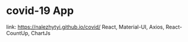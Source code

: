 # covid-19 App
link: https://nalezhytyi.github.io/covid/
React, Material-UI, Axios, React-CountUp, ChartJs
